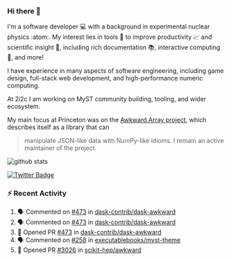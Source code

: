### Hi there 👋 

I'm a software developer 💻 with a background in experimental nuclear physics :atom:. My interest lies in tools :wrench: to improve productivity :chart_with_upwards_trend: and scientific insight :telescope:, including rich documentation 📚, interactive computing 🧮, and more! 

I have experience in many aspects of software engineering, including game design, full-stack web development, and high-performance numeric computing. 

At 2i2c I am working on MyST community building, tooling, and wider ecosystem. 

My main focus at Princeton was on the [Awkward Array project](awkward-array.org/), which describes itself as a library that can 
> manipulate JSON-like data with NumPy-like idioms. I remain an active maintainer of the project. 

![github stats](https://github-readme-stats.vercel.app/api?username=agoose77&show_icons=true&hide_rank=true&hide_title=true&bg_color=30,e76445,904e95&text_color=efe3ec&icon_color=efe3ec)
<!--
**agoose77/agoose77** is a ✨ _special_ ✨ repository because its `README.md` (this file) appears on your GitHub profile.

Here are some ideas to get you started:

- 🔭 I’m currently working on ...
- 🌱 I’m currently learning ...
- 👯 I’m looking to collaborate on ...
- 🤔 I’m looking for help with ...
- 💬 Ask me about ...
- 📫 How to reach me: ...
- 😄 Pronouns: ...
- ⚡ Fun fact: ...
-->

[![Twitter Badge](https://img.shields.io/twitter/follow/agoose77?style=flat-square&logo=Twitter&logoColor=white&color=cornflowerblue)](https://twitter.com/agoose77)

### :zap: Recent Activity

<!--START_SECTION:activity-->
1. 🗣 Commented on [#473](https://github.com/dask-contrib/dask-awkward/pull/473#issuecomment-1948877390) in [dask-contrib/dask-awkward](https://github.com/dask-contrib/dask-awkward)
2. 🗣 Commented on [#473](https://github.com/dask-contrib/dask-awkward/pull/473#issuecomment-1948876902) in [dask-contrib/dask-awkward](https://github.com/dask-contrib/dask-awkward)
3. 💪 Opened PR [#473](https://github.com/dask-contrib/dask-awkward/pull/473) in [dask-contrib/dask-awkward](https://github.com/dask-contrib/dask-awkward)
4. 🗣 Commented on [#258](https://github.com/executablebooks/myst-theme/issues/258#issuecomment-1948226120) in [executablebooks/myst-theme](https://github.com/executablebooks/myst-theme)
5. 💪 Opened PR [#3026](https://github.com/scikit-hep/awkward/pull/3026) in [scikit-hep/awkward](https://github.com/scikit-hep/awkward)
<!--END_SECTION:activity-->
